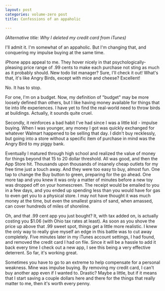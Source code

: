 ```yaml
---
layout: post
categories: volume-zero post
title: Confessions of an appaholic
 
---
```



_(Alternative title: Why I deleted my credit card from iTunes)_

I'll admit it. I'm somewhat of an appaholic. But I'm changing that, and conquering my impulse buying at the same time.

iPhone apps appeal to me. They hover nicely in that psychologically-pleasing price range of .99 cents to make each purchase not sting as much as it probably should. New todo list manager? Sure, I'll check it out! What's that, it's like Angry Birds, except with mice and cheese? Excellent!

No. It has to stop.

For one, I'm on a budget. Now, my definition of "budget" may be more loosely defined than others, but I like having money available for things that tie into life experiences. I have yet to find the real-world need to throw birds at buildings. Actually, it sounds quite cruel.

Secondly, it reinforces a bad habit I've had since I was a little kid - impulse buying. When I was younger, any money I got was quickly exchanged for whatever Walmart happened to be selling that day. I didn't buy recklessly, but going into a store without a specific item of purchase in mind was the Angry Bird to my piggy bank.

Eventually I matured through high school and realized the value of money for things beyond that 15 to 20 dollar threshold. All was good, and then the App Store hit. Thousands upon thousands of insanely cheap outlets for my free time just a touch away. And they were too easy to buy, almost fun. One tap to change the Buy button to green, preparing for the go ahead. One more tap and you knew it was only a matter of minutes before a new toy was dropped off on your homescreen. The receipt would be emailed to you in a few days, and you ended up spending less than you would have for gas to even get you to a physical store. I may not have thought it was much money at the time, but even the smallest grains of sand, when amassed, can cover hundreds of miles of shoreline.

Oh, and that .99 cent app you just bought? It, with tax added on, is actually costing you $1.06 (with Ohio tax rates at least). As soon as you shove the price up above that .99 sweet spot, things get a little more realistic. I knew the only way to really give myself an edge in this battle was to cut away completely. Five minutes later in my iTunes account settings, I had found, and removed the credit card I had on file. Since it will be a hassle to add it back every time I check out a new app, I see this being a very effective deterrent. So far, it's working great.

Sometimes you have to go to an extreme to help compensate for a personal weakness. Mine was impulse buying. By removing my credit card, I can't buy another app even if I wanted to. Drastic? Maybe a little, but if it means that I start saving a couple dollars here and there for the things that really matter to me, then it's worth every penny.
